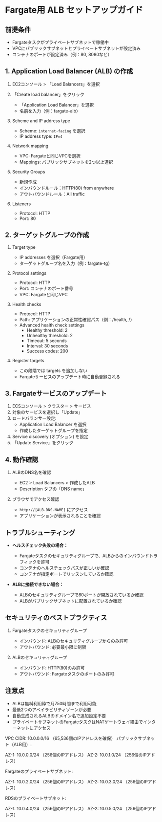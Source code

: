 # Fargate用 ALB セットアップガイド

## 前提条件
- Fargateタスクがプライベートサブネットで稼働中
- VPCにパブリックサブネットとプライベートサブネットが設定済み
- コンテナのポートが設定済み（例：80, 8080など）

## 1. Application Load Balancer (ALB) の作成

1. EC2コンソール > 「Load Balancers」を選択
2. 「Create load balancer」をクリック
   - 「Application Load Balancer」を選択
   - 名前を入力（例：fargate-alb）

3. Scheme and IP address type
   - Scheme: `internet-facing` を選択
   - IP address type: `IPv4`

4. Network mapping
   - VPC: Fargateと同じVPCを選択
   - Mappings: パブリックサブネットを2つ以上選択
   
5. Security Groups
   - 新規作成
   - インバウンドルール：HTTP(80) from anywhere
   - アウトバウンドルール：All traffic

6. Listeners
   - Protocol: HTTP
   - Port: 80

## 2. ターゲットグループの作成

1. Target type
   - IP addresses を選択（Fargate用）
   - ターゲットグループ名を入力（例：fargate-tg）

2. Protocol settings
   - Protocol: HTTP
   - Port: コンテナのポート番号
   - VPC: Fargateと同じVPC

3. Health checks
   - Protocol: HTTP
   - Path: アプリケーションの正常性確認パス（例：/health, /）
   - Advanced health check settings
     - Healthy threshold: 2
     - Unhealthy threshold: 2
     - Timeout: 5 seconds
     - Interval: 30 seconds
     - Success codes: 200

4. Register targets
   - この段階では targets を追加しない
   - Fargateサービスのアップデート時に自動登録される

## 3. Fargateサービスのアップデート

1. ECSコンソール > クラスター > サービス
2. 対象のサービスを選択し「Update」
3. ロードバランサー設定:
   - Application Load Balancer を選択
   - 作成したターゲットグループを指定
4. Service discovery (オプション) を設定
5. 「Update Service」をクリック

## 4. 動作確認

1. ALBのDNS名を確認
   - EC2 > Load Balancers > 作成したALB
   - Description タブの「DNS name」

2. ブラウザでアクセス確認
   - `http://[ALB-DNS-NAME]` にアクセス
   - アプリケーションが表示されることを確認

## トラブルシューティング

- **ヘルスチェック失敗の場合：**
  - Fargateタスクのセキュリティグループで、ALBからのインバウンドトラフィックを許可
  - コンテナのヘルスチェックパスが正しいか確認
  - コンテナが指定ポートでリッスンしているか確認

- **ALBに接続できない場合：**
  - ALBのセキュリティグループで80ポートが開放されているか確認
  - ALBがパブリックサブネットに配置されているか確認

## セキュリティのベストプラクティス

1. Fargateタスクのセキュリティグループ
   - インバウンド: ALBのセキュリティグループからのみ許可
   - アウトバウンド: 必要最小限に制限

2. ALBのセキュリティグループ
   - インバウンド: HTTP(80)のみ許可
   - アウトバウンド: Fargateタスクのポートのみ許可

## 注意点

- ALBは無料利用枠で月750時間まで利用可能
- 最低2つのアベイラビリティゾーンが必要
- 自動生成されるALBのドメイン名で追加設定不要
- プライベートサブネットのFargateタスクはNATゲートウェイ経由でインターネットにアクセス

VPC CIDR: 10.0.0.0/16
（65,536個のIPアドレスを確保）
パブリックサブネット（ALB用）:

AZ-1: 10.0.0.0/24 （256個のIPアドレス）
AZ-2: 10.0.1.0/24 （256個のIPアドレス）

Fargateのプライベートサブネット:

AZ-1: 10.0.2.0/24 （256個のIPアドレス）
AZ-2: 10.0.3.0/24 （256個のIPアドレス）

RDSのプライベートサブネット:

AZ-1: 10.0.4.0/24 （256個のIPアドレス）
AZ-2: 10.0.5.0/24 （256個のIPアドレス）